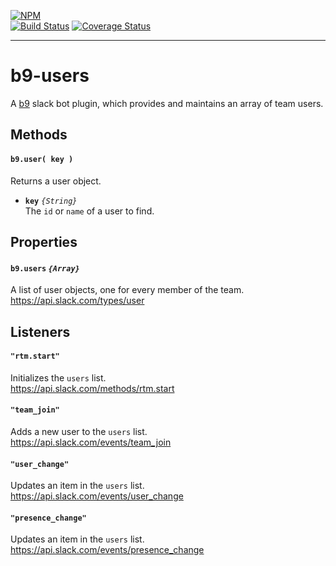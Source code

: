 [![NPM](https://nodei.co/npm/b9-users.png?compact=true)](https://nodei.co/npm/b9-users/)<br />
[![Build Status](https://travis-ci.org/mhelgeson/b9-users.svg?branch=master)](https://travis-ci.org/mhelgeson/b9-users)
[![Coverage Status](https://coveralls.io/repos/github/mhelgeson/b9-users/badge.svg?branch=master)](https://coveralls.io/github/mhelgeson/b9-users?branch=master)
- - -

# b9-users

A [b9](https://github.com/mhelgeson/b9) slack bot plugin, which provides and maintains an array of team users.

## Methods

#### `b9.user( key )`
Returns a user object.

- **`key`** *`{String}`* <br />
The `id` or `name` of a user to find.

## Properties

#### `b9.users` *`{Array}`*
A list of user objects, one for every member of the team. <br />
https://api.slack.com/types/user

## Listeners

#### `"rtm.start"`
Initializes the `users` list. <br />
https://api.slack.com/methods/rtm.start

#### `"team_join"`
Adds a new user to the `users` list. <br />
https://api.slack.com/events/team_join

#### `"user_change"`
Updates an item in the `users` list. <br />
https://api.slack.com/events/user_change

#### `"presence_change"`
Updates an item in the `users` list. <br />
https://api.slack.com/events/presence_change
